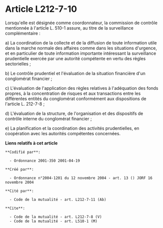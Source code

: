 # Article L212-7-10

Lorsqu'elle est désignée comme coordonnateur, la commission de contrôle mentionnée à l'article L. 510-1 assure, au titre de
la surveillance complémentaire :

a) La coordination de la collecte et de la diffusion de toute information utile dans la marche normale des affaires comme
dans les situations d'urgence, et en particulier de toute information importante intéressant la surveillance prudentielle
exercée par une autorité compétente en vertu des règles sectorielles ;

b) Le contrôle prudentiel et l'évaluation de la situation financière d'un conglomérat financier ;

c) L'évaluation de l'application des règles relatives à l'adéquation des fonds propres, à la concentration de risques et aux
transactions entre les différentes entités du conglomérat conformément aux dispositions de l'article L. 212-7-8 ;

d) L'évaluation de la structure, de l'organisation et des dispositifs de contrôle interne du conglomérat financier ;

e) La planification et la coordination des activités prudentielles, en coopération avec les autorités compétentes concernées.

**Liens relatifs à cet article**

	**Codifié par**:

	  - Ordonnance 2001-350 2001-04-19

	**Créé par**:

	  - Ordonnance n°2004-1201 du 12 novembre 2004 - art. 13 () JORF 16 novembre 2004

	**Cité par**:

	  - Code de la mutualité - art. L212-7-11 (Ab)

	**Cite**:

	  - Code de la mutualité - art. L212-7-8 (V)
	  - Code de la mutualité - art. L510-1 (M)
